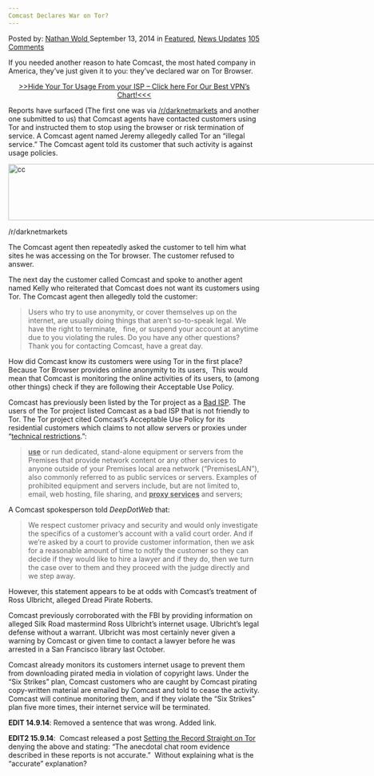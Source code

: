 ```yaml
---
Comcast Declares War on Tor?
---
```

<article class="post-listing post-7053 post type-post status-publish format-standard has-post-thumbnail hentry  tag-comcast tag-declares tag-tor tag-war">
    <div class="post-inner">
        <span>Posted by: <a href="https://www.deepdotweb.com/author/nathan/" title="">Nathan Wold </a></span>
    <span>September 13, 2014</span>
    <span>in <a href="https://www.deepdotweb.com/category/deepdot-news/" rel="category tag">Featured</a>, <a href="https://www.deepdotweb.com/category/news-updates/" rel="category tag">News Updates</a></span>
    <span><a href="https://www.deepdotweb.com/2014/09/13/comcast-declares-war-tor/#comments">105 Comments</a></span>
    </p>
    <div class="clear"></div>
    <div class="entry">
    <p>If you needed another reason to hate Comcast, the most hated company in America, they’ve just given it to you: they’ve declared war on Tor Browser.</p>
    <p style="text-align: center;"><a href="https://www.deepdotweb.com/vpn-comparison-chart/">&gt;&gt;Hide Your Tor Usage From your ISP &#8211; Click here For Our Best VPN&#8217;s Chart!&lt;&lt;&lt;</a></p>
    <p>Reports have surfaced (The first one was via <a href="http://www.reddit.com/r/DarkNetMarkets/comments/2g2e44/is_comcast_legally_allowed_to_do_this/" target="_blank">/r/darknetmarkets</a> and another one submitted to us) that Comcast agents have contacted customers using Tor and instructed them to stop using the browser or risk termination of service. A Comcast agent named Jeremy allegedly called Tor an “illegal service.” The Comcast agent told its customer that such activity is against usage policies.</p>
    <div id="attachment_7102" style="width: 855px" class="wp-caption aligncenter"><a href="/imgs/2014/09/cc.png"><img class="wp-image-7102 size-full" src="https://www.deepdotweb.com/wp-content/uploads/2014/09/cc.png" alt="cc" width="845" height="113" srcset="https://www.deepdotweb.com/wp-content/uploads/2014/09/cc.png 845w, https://www.deepdotweb.com/wp-content/uploads/2014/09/cc-300x40.png 300w" sizes="(max-width: 845px) 100vw, 845px" /></a><p class="wp-caption-text">/r/darknetmarkets</p></div>
    <p>The Comcast agent then repeatedly asked the customer to tell him what sites he was accessing on the Tor browser. The customer refused to answer.</p>
    <p>The next day the customer called Comcast and spoke to another agent named Kelly who reiterated that Comcast does not want its customers using Tor. The Comcast agent then allegedly told the customer:</p>
    <blockquote><p>Users who try to use anonymity, or cover themselves up on the internet, are usually doing things that aren&#8217;t so-to-speak legal. We have the right to terminate,   fine, or suspend your account at anytime due to you violating the rules. Do you have any other questions? Thank you for contacting Comcast, have a great day.</p></blockquote>
    <p>How did Comcast know its customers were using Tor in the first place? Because Tor Browser provides online anonymity to its users,  This would mean that Comcast is monitoring the online activities of its users, to (among other things) check if they are following their Acceptable Use Policy.</p>
    <p>Comcast has previously been listed by the Tor project as a <a href="https://trac.torproject.org/projects/tor/wiki/doc/GoodBadISPs">Bad ISP</a>. The users of the Tor project listed Comcast as a bad ISP that is not friendly to Tor. The Tor project cited Comcast’s Acceptable Use Policy for its residential customers which claims to not allow servers or proxies under “<a href="http://www.comcast.com/Corporate/Customers/Policies/HighSpeedInternetAUP.html" target="_blank">technical restrictions</a>.&#8221;:</p>
    <blockquote><p><span style="text-decoration: underline;"><strong>use</strong></span> or run dedicated, stand-alone equipment or servers from the Premises that provide network content or any other services to anyone outside of your Premises local area network (“PremisesLAN”), also commonly referred to as public services or servers. Examples of prohibited equipment and servers include, but are not limited to, email, web hosting, file sharing, and <span style="text-decoration: underline;"><strong>proxy services</strong></span> and servers;</p></blockquote>
    <p>A Comcast spokesperson told <em>DeepDotWeb </em>that:</p>
    <blockquote><p>We respect customer privacy and security and would only investigate the specifics of a customer&#8217;s account with a valid court order. And if we&#8217;re asked by a court to provide customer information, then we ask for a reasonable amount of time to notify the customer so they can decide if they would like to hire a lawyer and if they do, then we turn the case over to them and they proceed with the judge directly and we step away.</p></blockquote>
    <p>However, this statement appears to be at odds with Comcast’s treatment of Ross Ulbricht, alleged Dread Pirate Roberts.</p>
    <p>Comcast previously corroborated with the FBI by providing information on alleged Silk Road mastermind Ross Ulbricht’s internet usage. Ulbricht’s legal defense without a warrant. Ulbricht was most certainly never given a warning by Comcast or given time to contact a lawyer before he was arrested in a San Francisco library last October.</p>
    <p>Comcast already monitors its customers internet usage to prevent them from downloading pirated media in violation of copyright laws. Under the “Six Strikes” plan, Comcast customers who are caught by Comcast pirating copy-written material are emailed by Comcast and told to cease the activity. Comcast will continue monitoring them, and if they violate the “Six Strikes” plan five more times, their internet service will be terminated.</p>
    <p><strong>EDIT 14.9.14</strong>: Removed a sentence that was wrong. Added link.</p>
    <p><strong>EDIT2 15.9.14</strong>:  Comcast released a post <a href="http://corporate.comcast.com/comcast-voices/setting-the-record-straight-on-tor" target="_blank">Setting the Record Straight on Tor</a> denying the above and stating: &#8220;The anecdotal chat room evidence described in these reports is not accurate.&#8221;  Without explaining what is the &#8220;accurate&#8221; explanation?</p>
    </div>
    <span style="display:none"><a href="https://www.deepdotweb.com/tag/comcast/" rel="tag">comcast</a> <a href="https://www.deepdotweb.com/tag/declares/" rel="tag">declares</a> <a href="https://www.deepdotweb.com/tag/tor/" rel="tag">tor</a> <a href="https://www.deepdotweb.com/tag/war/" rel="tag">war</a></span> <span style="display:none" class="updated">2014-09-13</span>
    <div style="display:none" class="vcard author" itemprop="author" itemscope itemtype="http://schema.org/Person"><strong class="fn" itemprop="name"><a href="https://www.deepdotweb.com/author/nathan/" title="Posts by Nathan Wold" rel="author">Nathan Wold</a></strong></div>
    </div>
</article>

